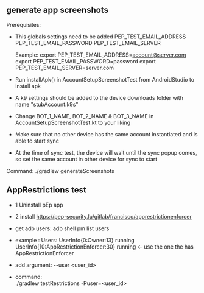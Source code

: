 
## generate app screenshots 

Prerequisites:

- This globals settings need to be added
    PEP_TEST_EMAIL_ADDRESS
    PEP_TEST_EMAIL_PASSWORD
    PEP_TEST_EMAIL_SERVER

    Example:
    export PEP_TEST_EMAIL_ADDRESS=account@server.com
    export PEP_TEST_EMAIL_PASSWORD=password
    export PEP_TEST_EMAIL_SERVER=server.com

- Run installApk() in AccountSetupScreenshotTest from AndroidStudio to install apk

- A k9 settings should be added to the device downloads folder with name "stubAccount.k9s"

- Change BOT_1_NAME, BOT_2_NAME & BOT_3_NAME in AccountSetupScreenshotTest.kt to your liking

- Make sure that no other device has the same account instantiated and is able to start sync

- At the time of sync test, the device will wait until the sync popup comes, so set the same account in other device for sync to start

Command:
   ./gradlew generateScreenshots


## AppRestrictions test 

- 1 Uninstall pEp app

- 2 install https://pep-security.lu/gitlab/francisco/apprestrictionenforcer

- get adb users: 
   adb shell pm list users

- example :
    Users:
        UserInfo{0:Owner:13} running
        UserInfo{10:AppRestrictionEnforcer:30} running <- use the one the has AppRestrictionEnforcer

- add argument:
    --user <user_id> 
   
- command:    
    ./gradlew testRestrictions -Puser=<user_id>

